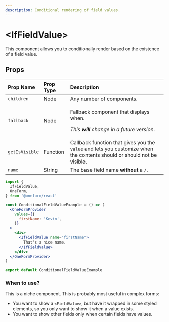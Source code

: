 ```yaml
---
description: Conditional rendering of field values.
---
```


# &lt;IfFieldValue&gt;

This component allows you to conditionally render based on the existence of a field value.

## Props

<table>
  <thead>
    <tr>
      <th style="text-align:left">Prop Name</th>
      <th style="text-align:left">Prop Type</th>
      <th style="text-align:left">Description</th>
    </tr>
  </thead>
  <tbody>
    <tr>
      <td style="text-align:left"><code>children</code>
      </td>
      <td style="text-align:left">Node</td>
      <td style="text-align:left">Any number of components.</td>
    </tr>
    <tr>
      <td style="text-align:left"><code>fallback</code>
      </td>
      <td style="text-align:left">Node</td>
      <td style="text-align:left">
        <p>Fallback component that displays when.</p>
        <p><em>This <b>will </b>change in a future version</em>.</p>
      </td>
    </tr>
    <tr>
      <td style="text-align:left"><code>getIsVisible</code>
      </td>
      <td style="text-align:left">Function</td>
      <td style="text-align:left">Callback function that gives you the <code>value</code> and lets you customize
        when the contents should or should not be visible.</td>
    </tr>
    <tr>
      <td style="text-align:left"><code>name</code>
      </td>
      <td style="text-align:left">String</td>
      <td style="text-align:left">The base field name <b>without</b> a <code>/</code>.</td>
    </tr>
  </tbody>
</table>

```jsx
import {
  IfFieldValue,
  OneForm,
} from '@oneform/react'

const ConditionalFieldValueExample = () => (
  <OneFormProvider
    values={{
      firstName: 'Kevin',
    }}
  >
    <div>
      <IfFieldValue name="firstName">
        That's a nice name.
      </IfFieldValue>
    </div>
  </OneFormProvider>
)

export default ConditionalFieldValueExample 
```

### When to use?

This is a niche component. This is probably most useful in complex forms:

* You want to show a `<FieldValue>`, but have it wrapped in some styled elements, so you only want to show it when a value exists.
* You want to show other fields only when certain fields have values.

